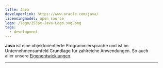 ```yaml
---
title: Java
developerlink: https://www.oracle.com/java/
licensingmodel: open source
logo: /logo/253px-Java-Logo.svg.png
tags:
  - development
---
```


**Java** ist eine objektorientierte Programmiersprache und ist im Unternehmensumfeld Grundlage für zahlreiche Anwendungen.
So auch aller unsere [Eigenentwicklungen](../publish#refarch).

---
